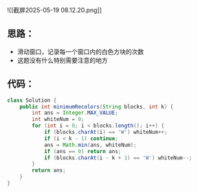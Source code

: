 
![[截屏2025-05-19 08.12.20.png]]

## 思路：

- 滑动窗口，记录每一个窗口内的白色方块的次数
- 这题没有什么特别需要注意的地方
## 代码：

```java
class Solution {
    public int minimumRecolors(String blocks, int k) {
        int ans = Integer.MAX_VALUE;
        int whiteNum = 0;
        for (int i = 0; i < blocks.length(); i++) {
            if (blocks.charAt(i) == 'W') whiteNum++;
            if (i < k - 1) continue;
            ans = Math.min(ans, whiteNum);
            if (ans == 0) return ans;
            if (blocks.charAt(i - k + 1) == 'W') whiteNum--;
        }
        return ans;
    }
}
```

